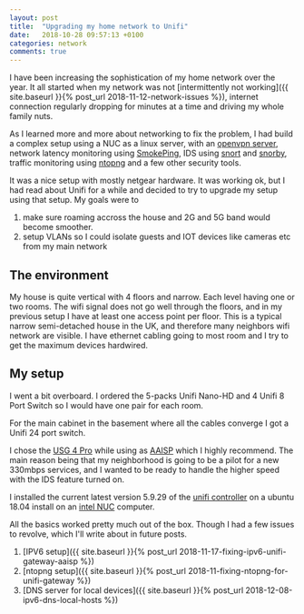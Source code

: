 ```yaml
---
layout: post
title:  "Upgrading my home network to Unifi"
date:   2018-10-28 09:57:13 +0100
categories: network
comments: true
---
```


I have been increasing the sophistication of my home network over the year. It all started when my network was not [intermittently not working]({{ site.baseurl }}{% post_url 2018-11-12-network-issues %}), internet connection regularly dropping for minutes at a time and driving my whole family nuts.

As I learned more and more about networking to fix the problem, I had build a complex setup using a NUC as a linux server, with an [openvpn server](https://openvpn.net/), network latency monitoring using [SmokePing](https://oss.oetiker.ch/smokeping/), IDS using [snort](https://www.snort.org/) and [snorby](https://github.com/Snorby/snorby), traffic monitoring using [ntopng](https://www.ntop.org/products/traffic-analysis/ntop/) and a few other security tools.

It was a nice setup with mostly netgear hardware. It was working ok, but I had read about Unifi for a while and decided to try to upgrade my setup using that setup. My goals were to

1. make sure roaming accross the house and 2G and 5G band would become smoother.
2. setup VLANs so I could isolate guests and IOT devices like cameras etc from my main network

## The environment

My house is quite vertical with 4 floors and narrow. Each level having one or two rooms. The wifi signal does not go well through the floors, and in my previous setup I have at least one access point per floor. This is a typical narrow semi-detached house in the UK, and therefore many neighbors wifi network are visible. I have ethernet cabling going to most room and I try to get the maximum devices hardwired.


## My setup

I went a bit overboard. I ordered the 5-packs Unifi Nano-HD and 4 Unifi 8 Port Switch so I would have one pair for each room.

For the main cabinet in the basement where all the cables converge I got a Unifi 24 port switch.

I chose the [USG 4 Pro](https://google.com/search?q=unifi+usg+4+pro) while using as [AAISP](https://aa.net.uk) which I highly recommend. The main reason being that my neighborhood is going to be a pilot for a new 330mbps services, and I wanted to be ready to handle the higher speed with the IDS feature turned on.

I installed the current latest version 5.9.29 of the [unifi controller](https://help.ubnt.com/hc/en-us/articles/220066768-UniFi-How-to-Install-Update-via-APT-on-Debian-or-Ubuntu) on a ubuntu 18.04 install on an [intel NUC](https://www.intel.com/content/www/us/en/products/boards-kits/nuc.html) computer.

All the basics worked pretty much out of the box. Though I had a few issues to revolve, which I'll write about in future posts.

1. [IPV6 setup]({{ site.baseurl }}{% post_url 2018-11-17-fixing-ipv6-unifi-gateway-aaisp %})
2. [ntopng setup]({{ site.baseurl }}{% post_url 2018-11-fixing-ntopng-for-unifi-gateway %})
3. [DNS server for local devices]({{ site.baseurl }}{% post_url 2018-12-08-ipv6-dns-local-hosts %})





